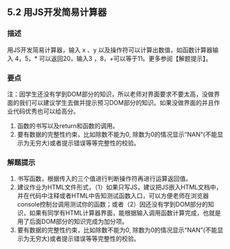 ## 5.2 用JS开发简易计算器

### 描述 
用JS开发简易计算器，输入 x 、y 以及操作符可以计算出数值，如函数计算器输入 4，5，* 可以返回20，输入3 ，8，+可以等于11。更多参阅【解题提示】。


### 要点
 注：因学生还没有学到DOM部分的知识，所以老师对界面要求不要太高，没做界面的我们可以建议学生去做并提示预习DOM部分的知识。如果没做界面的并且作业代码优秀也可以给高分。
1. 函数的书写以及return和函数的调用。
2. 要有数据的完整性约束，比如除数不能为0, 除数为0的情况显示“NAN”(不能显示为无穷大)或者提示错误等等完整性的校验。


### 解题提示 
1. 书写函数，根据传入的三个值进行判断操作符再进行运算返回值。
2. 建议作业为HTML文件形式，（1）如果只写JS，建议把JS嵌入HTML文档中，并在代码中注释或者HTML中告知测试函数入口，可以方便老师在浏览器console控制台调用测试你的函数；或者（2）因还没有学到DOM部分的知识，如果有同学有HTML计算器界面，能根据输入调用函数计算完成，也就是用了后面DOM部分的知识完成为加分项。
3. 要有数据的完整性约束，比如除数不能为0, 除数为0的情况显示“NAN”(不能显示为无穷大)或者提示错误等等完整性的校验。